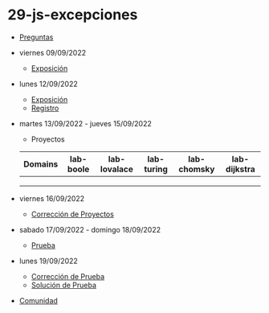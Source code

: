 # 29-js-excepciones

- [Preguntas](https://escuela.it/cursos/curso-recurrencia-desarrollo-software/clase/patron)
- viernes 09/09/2022
  - [Exposición](https://escuela.it/cursos/curso-recurrencia-desarrollo-software/clase/patron)
- lunes 12/09/2022
  - [Exposición](https://escuela.it/cursos/curso-recurrencia-desarrollo-software/clase/patron)
  - [Registro](https://forms.gle/pA2QvsW32P4KtTD77)
- martes 13/09/2022 - jueves 15/09/2022
  - Proyectos
  
  |Domains|lab-boole|lab-lovalace|lab-turing|lab-chomsky|lab-dijkstra|
  |-------|---------|------------|----------|-----------|--------------|
  |       |         |            |          |           |              |
  |       |         |            |          |           |              |
  |       |         |            |          |           |              |
- viernes 16/09/2022
  - [Corrección de Proyectos](https://escuela.it/cursos/curso-recurrencia-desarrollo-software/clase/patron)
- sabado 17/09/2022 - domingo 18/09/2022
  - [Prueba](https://forms.gle/hB9UJoN2PYiexctH8)
- lunes 19/09/2022
  - [Corrección de Prueba](https://escuela.it/cursos/curso-recurrencia-desarrollo-software/clase/patron)
  - [Solución de Prueba](https://docs.google.com/spreadsheets/d/1Uwtqa5VdD5wK2X7eLgkS6_th16aPnsW8pa5Ft2TyLPo/edit#gid=0)
- [Comunidad](https://app.slack.com/client/T02S3KYD464/C02TFTADQUX)
